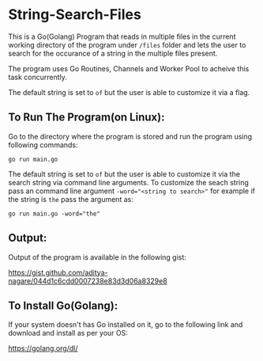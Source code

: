 # String-Search-Files


This is a Go(Golang) Program that reads in multiple files in the current working directory of the program under `/files` folder and lets the user to search for the occurance of a string in the multiple files present.

The program uses Go Routines, Channels and Worker Pool to acheive this task concurrently.

The default string is set to `of` but the user is able to customize it via a flag.


## To Run The Program(on Linux):


Go to the directory where the program is stored and run the program using following commands:

```go run main.go```



The default string is set to `of` but the user is able to customize it via the search string via command line arguments.
To customize the seach string pass an command line argument `-word="<string to search>"` for example if the string is `the` pass the argument as: 

```go run main.go -word="the"```


## Output:


Output of the program is available in the following gist:

https://gist.github.com/aditya-nagare/044d1c6cdd0007238e83d3d06a8329e8



## To Install Go(Golang):


If your system doesn't has Go installed on it, go to the following link and download and install as per your OS:

https://golang.org/dl/
